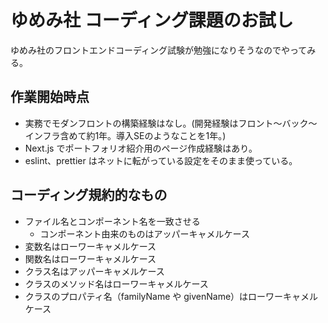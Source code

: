 # ゆめみ社 コーディング課題のお試し

ゆめみ社のフロントエンドコーディング試験が勉強になりそうなのでやってみる。

## 作業開始時点

- 実務でモダンフロントの構築経験はなし。(開発経験はフロント〜バック〜インフラ含めて約1年。導入SEのようなことを1年。)
- Next.js でポートフォリオ紹介用のページ作成経験はあり。
- eslint、prettier はネットに転がっている設定をそのまま使っている。

## コーディング規約的なもの

- ファイル名とコンポーネント名を一致させる
  - コンポーネント由来のものはアッパーキャメルケース
- 変数名はローワーキャメルケース
- 関数名はローワーキャメルケース
- クラス名はアッパーキャメルケース
- クラスのメソッド名はローワーキャメルケース
- クラスのプロパティ名（familyName や givenName）はローワーキャメルケース

